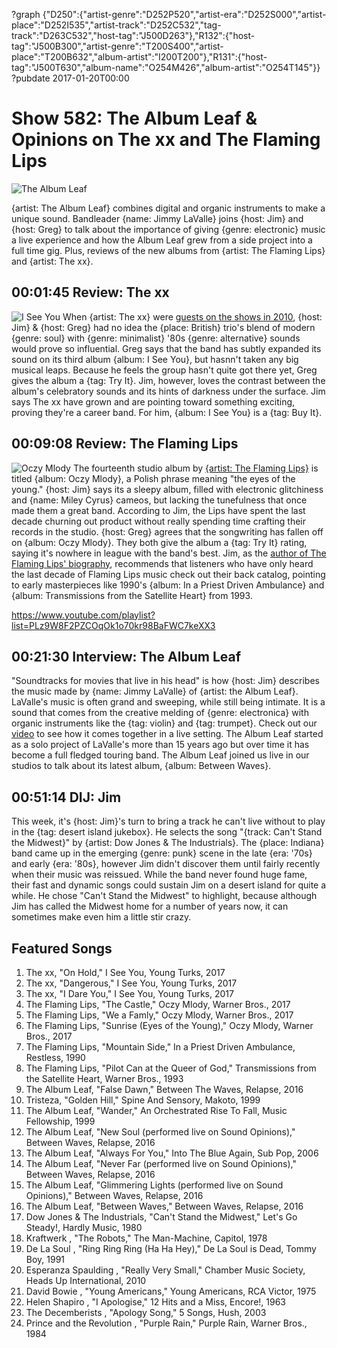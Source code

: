?graph {"D250":{"artist-genre":"D252P520","artist-era":"D252S000","artist-place":"D252I535","artist-track":"D252C532","tag-track":"D263C532","host-tag":"J500D263"},"R132":{"host-tag":"J500B300","artist-genre":"T200S400","artist-place":"T200B632","album-artist":"I200T200"},"R131":{"host-tag":"J500T630","album-name":"O254M426","album-artist":"O254T145"}}
?pubdate 2017-01-20T00:00

# Show 582: The Album Leaf & Opinions on The xx and The Flaming Lips

![The Album Leaf](https://sound-images.s3.amazonaws.com/images/2017/albumleaf_web.jpg)

{artist: The Album Leaf} combines digital and organic instruments to make a unique sound. Bandleader {name: Jimmy LaValle} joins {host: Jim} and {host: Greg} to talk about the importance of giving {genre: electronic} music a live experience and how the Album Leaf grew from a side project into a full time gig. Plus, reviews of the new albums from {artist: The Flaming Lips} and {artist: The xx}.

## 00:01:45 Review: The xx
![I See You](http://is1.mzstatic.com/image/thumb/Music71/v4/8d/de/b0/8ddeb0e6-1163-6d8b-5d3a-4962efd12747/source/600x600bb.jpg "315473044/1170763548")
When {artist: The xx} were [guests on the shows in 2010](http://soundopinions.org/show/233/), {host: Jim} & {host: Greg} had no idea the {place: British} trio's blend of modern {genre: soul} with {genre: minimalist} '80s {genre: alternative} sounds would prove so influential. Greg says that the band has subtly expanded its sound on its third album {album: I See You}, but hasnn't taken any big musical leaps. Because he feels the group hasn't quite got there yet, Greg gives the album a {tag: Try It}. Jim, however, loves the contrast between the album's celebratory sounds and its hints of darkness under the surface. Jim says The xx have grown and are pointing toward something exciting, proving they're a career band. For him, {album: I See You} is a {tag: Buy It}.

## 00:09:08 Review: The Flaming Lips
![Oczy Mlody](http://is3.mzstatic.com/image/thumb/Music71/v4/47/4e/8b/474e8bff-2f54-2a8f-d9f5-cfe7309dfc8f/source/600x600bb.jpg "156604/1164489157")
The fourteenth studio album by [{artist: The Flaming Lips}](http://soundopinions.org/show/94/) is titled {album: Oczy Mlody}, a Polish phrase meaning "the eyes of the young." {host: Jim} says its a sleepy album, filled with electronic glitchiness and {name: Miley Cyrus} cameos, but lacking the tunefulness that once made them a great band. According to Jim, the Lips have spent the last decade churning out product without really spending time crafting their records in the studio. {host: Greg} agrees that the songwriting has fallen off on {album: Oczy Mlody}. They both give the album a {tag: Try It} rating, saying it's nowhere in league with the band's best. Jim, as the [author of The Flaming Lips' biography](http://www.jimdero.com/LipsOpen.htm), recommends that listeners who have only heard the last decade of Flaming Lips music check out their back catalog, pointing to early masterpieces like 1990's {album: In a Priest Driven Ambulance} and {album: Transmissions from the Satellite Heart} from 1993.

https://www.youtube.com/playlist?list=PLz9W8F2PZCOqOk1o70kr98BaFWC7keXX3

## 00:21:30 Interview: The Album Leaf
"Soundtracks for movies that live in his head" is how {host: Jim} describes the music made by {name: Jimmy LaValle} of {artist: the Album Leaf}. LaValle's music is often grand and sweeping, while still being intimate. It is a sound that comes from the creative melding of {genre: electronica} with organic instruments like the {tag: violin} and {tag: trumpet}. Check out our [video](https://www.facebook.com/soundopinions/videos/10154034257491431/) to see how it comes together in a live setting. The Album Leaf started as a solo project of LaValle's more than 15 years ago but over time it has become a full fledged touring band. The Album Leaf joined us live in our studios to talk about its latest album, {album: Between Waves}. 

## 00:51:14 DIJ: Jim

This week, it's {host: Jim}'s turn to bring a track he can't live without to play in the {tag: desert island jukebox}. He selects the song "{track: Can't Stand the Midwest}" by {artist: Dow Jones & The Industrials}. The {place: Indiana} band came up in the emerging {genre: punk} scene in the late {era: '70s} and early {era: '80s}, however Jim didn't discover them until fairly recently when their music was reissued. While the band never found huge fame, their fast and dynamic songs could sustain Jim on a desert island for quite a while. He chose "Can't Stand the Midwest" to highlight, because although Jim has called the Midwest home for a number of years now, it can sometimes make even him a little stir crazy.


## Featured Songs


1. The xx, "On Hold," I See You, Young Turks, 2017
1. The xx, "Dangerous," I See You, Young Turks, 2017
1. The xx, "I Dare You," I See You, Young Turks, 2017
1. The Flaming Lips, "The Castle," Oczy Mlody, Warner Bros., 2017
1. The Flaming Lips, "We a Famly," Oczy Mlody, Warner Bros., 2017
1. The Flaming Lips, "Sunrise (Eyes of the Young)," Oczy Mlody, Warner Bros., 2017
1. The Flaming Lips, "Mountain Side," In a Priest Driven Ambulance, Restless, 1990
1. The Flaming Lips, "Pilot Can at the Queer of God," Transmissions from the Satellite Heart, Warner Bros., 1993
1. The Album Leaf, "False Dawn," Between The Waves, Relapse, 2016
1. Tristeza, "Golden Hill," Spine And Sensory, Makoto, 1999
1. The Album Leaf, "Wander," An Orchestrated Rise To Fall, Music Fellowship, 1999
1. The Album Leaf, "New Soul (performed live on Sound Opinions)," Between Waves, Relapse, 2016
1. The Album Leaf, "Always For You," Into The Blue Again, Sub Pop, 2006
1. The Album Leaf, "Never Far (performed live on Sound Opinions)," Between Waves, Relapse, 2016
1. The Album Leaf, "Glimmering Lights (performed live on Sound Opinions)," Between Waves, Relapse, 2016
1. The Album Leaf, "Between Waves," Between Waves, Relapse, 2016
1. Dow Jones & The Industrials, "Can't Stand the Midwest," Let's Go Steady!, Hardly Music, 1980
1. Kraftwerk , "The Robots," The Man-Machine, Capitol, 1978
1. De La Soul , "Ring Ring Ring (Ha Ha Hey)," De La Soul is Dead, Tommy Boy, 1991
1. Esperanza Spaulding , "Really Very Small," Chamber Music Society, Heads Up International, 2010
1. David Bowie , "Young Americans," Young Americans, RCA Victor, 1975
1. Helen Shapiro , "I Apologise," 12 Hits and a Miss, Encore!, 1963
1. The Decemberists , "Apology Song," 5 Songs, Hush, 2003
1. Prince and the Revolution , "Purple Rain," Purple Rain, Warner Bros., 1984
